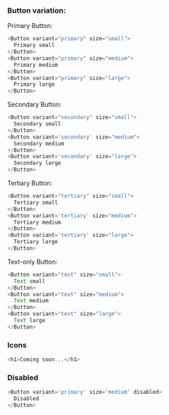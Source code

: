 ### Button variation:

Primary Button:

```js
<Button variant="primary" size="small">
  Primary small
</Button>
<Button variant="primary" size="medium">
  Primary medium
</Button>
<Button variant="primary" size="large">
  Primary large
</Button>
```

Secondary Button:

```js
<Button variant="secondary" size="small">
  Secondary small
</Button>
<Button variant='secondary' size="medium">
  Secondary medium
</Button>
<Button variant='secondary' size="large">
  Secondary large
</Button>
```

Tertiary Button:

```js
<Button variant="tertiary" size="small">
  Tertiary small
</Button>
<Button variant='tertiary' size="medium">
  Tertiary medium
</Button>
<Button variant='tertiary' size="large">
  Tertiary large
</Button>
```

Text-only Button:

```js
<Button variant="text" size="small">
  Text small
</Button>
<Button variant="text" size="medium">
  Text medium
</Button>
<Button variant="text" size="large">
  Text large
</Button>
```

### Icons

```js
<h1>Coming soon...</h1>
```

### Disabled

```js
<Button variant='primary' size='medium' disabled>
  Disabled
</Button>
```
